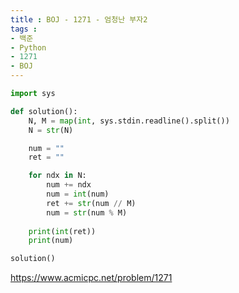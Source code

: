 ```yaml
---
title : BOJ - 1271 - 엄청난 부자2
tags :
- 백준
- Python
- 1271
- BOJ
---
```


```python
import sys

def solution():
    N, M = map(int, sys.stdin.readline().split())
    N = str(N)

    num = ""
    ret = ""

    for ndx in N:
        num += ndx
        num = int(num)
        ret += str(num // M)
        num = str(num % M)
        
    print(int(ret))
    print(num)

solution()
```

https://www.acmicpc.net/problem/1271